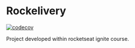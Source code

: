 # Rockelivery

[![codecov](https://codecov.io/gh/samukes/Rockelivery/branch/master/graph/badge.svg?token=8XEPP7SOYE)](https://codecov.io/gh/samukes/Rockelivery)

Project developed within rocketseat ignite course.
